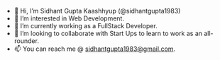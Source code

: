 - 👋 Hi, I’m Sidhant Gupta Kaashhyup (@sidhantgupta1983)
- 👀 I’m interested in Web Development.
- 🌱 I’m currently working as a FullStack Developer.
- 💞️ I’m looking to collaborate with Start Ups to learn to work as an all-rounder.
- 📫 You can reach me @ sidhantgupta1983@gmail.com.

<!---
sidhantgupta1983/sidhantgupta1983 is a ✨ special ✨ repository because its `README.md` (this file) appears on your GitHub profile.
You can click the Preview link to take a look at your changes.
--->
